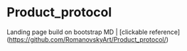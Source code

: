 # Product_protocol
 Landing page build on bootstrap MD | [clickable reference] (https://github.com/RomanovskyArt/Product_protocol/)
